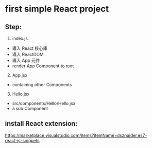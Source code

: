 # first simple React project
## Step: 
1. index.js
- 導入 React 核心庫
- 導入 ReactDOM
- 導入 App 元件
- render App Component to root

2. App.jsx
- containing other Components

3. Hello.jsx
- src/components/Hello/Hello.jsx
- a sub Component

## install React extension: 
https://marketplace.visualstudio.com/items?itemName=dsznajder.es7-react-js-snippets
